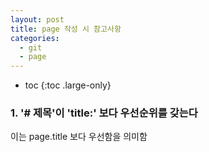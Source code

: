 ```yaml
---
layout: post
title: page 작성 시 참고사항
categories: 
  - git
  - page
---
```


* toc
{:toc .large-only}


### 1. '# 제목'이 'title:' 보다 우선순위를 갖는다
이는 page.title 보다 우선함을 의미함